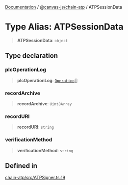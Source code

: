 [Documentation](../../../packages.md) / [@canvas-js/chain-atp](../index.md) / ATPSessionData

# Type Alias: ATPSessionData

> **ATPSessionData**: `object`

## Type declaration

### plcOperationLog

> **plcOperationLog**: [`Operation`](Operation.md)[]

### recordArchive

> **recordArchive**: `Uint8Array`

### recordURI

> **recordURI**: `string`

### verificationMethod

> **verificationMethod**: `string`

## Defined in

[chain-atp/src/ATPSigner.ts:19](https://github.com/canvasxyz/canvas/blob/62d177fb446565afa753f83091e84331fbd47245/packages/chain-atp/src/ATPSigner.ts#L19)
